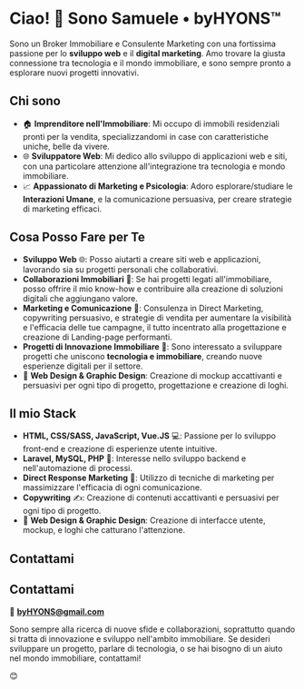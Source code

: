 # Ciao! 👋 Sono Samuele • byHYONS™

Sono un Broker Immobiliare e Consulente Marketing con una fortissima passione per lo **sviluppo web** e il **digital marketing**. 
Amo trovare la giusta connessione tra tecnologia e il mondo immobiliare, e sono sempre pronto a esplorare nuovi progetti innovativi.

## Chi sono
- 🏠 **Imprenditore nell'Immobiliare**: Mi occupo di immobili residenziali pronti per la vendita, specializzandomi in case con caratteristiche uniche, belle da vivere.
- 🌐 **Sviluppatore Web**: Mi dedico allo sviluppo di applicazioni web e siti, con una particolare attenzione all'integrazione tra tecnologia e mondo immobiliare.
- 📈 **Appassionato di Marketing e Psicologia**: Adoro esplorare/studiare le **Interazioni Umane**, e la comunicazione persuasiva, per creare strategie di marketing efficaci.

## Cosa Posso Fare per Te
- **Sviluppo Web** 🌐: Posso aiutarti a creare siti web e applicazioni, lavorando sia su progetti personali che collaborativi.
- **Collaborazioni Immobiliari** 🏡: Se hai progetti legati all'immobiliare, posso offrire il mio know-how e contribuire alla creazione di soluzioni digitali che aggiungano valore.
- **Marketing e Comunicazione** 📣: Consulenza in Direct Marketing, copywriting persuasivo, e strategie di vendita per aumentare la visibilità e l'efficacia delle tue campagne, il tutto incentrato alla progettazione e creazione di Landing-page performanti.
- **Progetti di Innovazione Immobiliare** 🔄: Sono interessato a sviluppare progetti che uniscono **tecnologia e immobiliare**, creando nuove esperienze digitali per il settore.
- 🎨 **Web Design & Graphic Design**: Creazione di mockup accattivanti e persuasivi per ogni tipo di progetto, progettazione e creazione di loghi.

## Il mio Stack 
- **HTML, CSS/SASS, JavaScript, Vue.JS** 💻: Passione per lo sviluppo front-end e creazione di esperienze utente intuitive.
- **Laravel, MySQL, PHP** 🐘: Interesse nello sviluppo backend e nell'automazione di processi.
- **Direct Response Marketing** 🚀: Utilizzo di tecniche di marketing per massimizzare l'efficacia di ogni comunicazione.
- **Copywriting** ✍️: Creazione di contenuti accattivanti e persuasivi per ogni tipo di progetto.
- 🎨 **Web Design & Graphic Design**: Creazione di interfacce utente, mockup, e loghi che catturano l'attenzione.

## Contattami

## Contattami
📧 **[byHYONS@gmail.com](mailto:byhyons@gmail.com)**

Sono sempre alla ricerca di nuove sfide e collaborazioni, soprattutto quando si tratta di innovazione e sviluppo nell'ambito immobiliare. 
Se desideri sviluppare un progetto, parlare di tecnologia, o se hai bisogno di un aiuto nel mondo immobiliare, contattami!

😊
